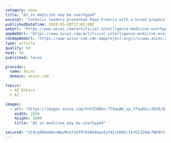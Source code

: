 ```yaml
---
category: news
title: "AI in medicine may be overhyped"
excerpt: "Catholic leaders presented Pope Francis with a broad proposal for AI ethics, education and rights on Friday as part of an AI conference at the Vatican in Rome. Why it matters: Algorithms are already starting to replace human decision-making, but ethicists and activists say now is the time to speak up on the values those algorithms should embody."
publishedDateTime: 2020-03-28T17:01:00Z
webUrl: "https://www.axios.com/artificial-intelligence-medicine-overhyped-f97b2eaf-e347-41f2-8ea5-567fd9d03795.html"
ampWebUrl: "https://www.axios.com/artificial-intelligence-medicine-overhyped-f97b2eaf-e347-41f2-8ea5-567fd9d03795.html"
cdnAmpWebUrl: "https://www-axios-com.cdn.ampproject.org/c/s/www.axios.com/artificial-intelligence-medicine-overhyped-f97b2eaf-e347-41f2-8ea5-567fd9d03795.html"
type: article
quality: 59
heat: 59
published: false

provider:
  name: Axios
  domain: axios.com

topics:
  - AI Ethics
  - AI

images:
  - url: "https://images.axios.com/FnFZCB8ho-7TQawB6_vp_JfXwDQ=/2020/03/28/1585411842790.gif"
    width: 1920
    height: 1080
    title: "AI in medicine may be overhyped"

secured: "2C9/pR66mADe+BpvMvx71bfPCXS0X4GwxIyTAIihH5E/1k7G1Z29mLfWE0tSfUcM7o5tZ0n3ErNxAk5hRXEb8Z07dK+MZW5ZkJGLH/L3tblmVcXgJDfE+UKRdfO5s52FXwRn+7KCP6kbPD9nJsqRnNrqlgTF4QIp+R7MVVQ3bMXg4PhFi9Ns3PBawjoE79EyJu0zX30lFqLe546c6R3jWKfEj+fC/14Gn40JXa9ebDYMzcea6VBXM9YUdpEWcLPwZa9v0jb370qGzgF3RnorMo8tqkkmuanL9dAfowfJR1yIEZNzld8CKMTRtQXGYqqQ;nxXCnbUU4RWhX1UO3fHIXg=="
---
```


